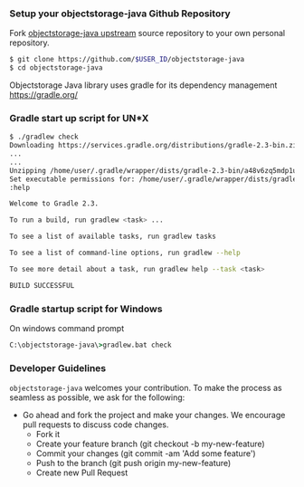 ### Setup your objectstorage-java Github Repository
Fork [objectstorage-java upstream](https://github.com/minio/objectstorage-java/fork) source repository to your own personal repository.
```sh
$ git clone https://github.com/$USER_ID/objectstorage-java
$ cd objectstorage-java
```

Objectstorage Java library uses gradle for its dependency management https://gradle.org/

### Gradle start up script for UN*X
```sh
$ ./gradlew check
Downloading https://services.gradle.org/distributions/gradle-2.3-bin.zip
...
...
Unzipping /home/user/.gradle/wrapper/dists/gradle-2.3-bin/a48v6zq5mdp1uyn9rwlj56945/gradle-2.3-bin.zip to /home/user/.gradle/wrapper/dists/gradle-2.3-bin/a48v6zq5mdp1uyn9rwlj56945
Set executable permissions for: /home/user/.gradle/wrapper/dists/gradle-2.3-bin/a48v6zq5mdp1uyn9rwlj56945/gradle-2.3/bin/gradle
:help

Welcome to Gradle 2.3.

To run a build, run gradlew <task> ...

To see a list of available tasks, run gradlew tasks

To see a list of command-line options, run gradlew --help

To see more detail about a task, run gradlew help --task <task>

BUILD SUCCESSFUL

```

### Gradle startup script for Windows

On windows command prompt

```bat
C:\objectstorage-java\>gradlew.bat check
```

###  Developer Guidelines

``objectstorage-java`` welcomes your contribution. To make the process as seamless as possible, we ask for the following:

* Go ahead and fork the project and make your changes. We encourage pull requests to discuss code changes.
    - Fork it
    - Create your feature branch (git checkout -b my-new-feature)
    - Commit your changes (git commit -am 'Add some feature')
    - Push to the branch (git push origin my-new-feature)
    - Create new Pull Request
